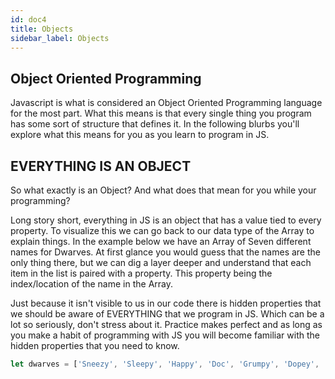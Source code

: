 ```yaml
---
id: doc4
title: Objects
sidebar_label: Objects
---
```


## Object Oriented Programming

Javascript is what is considered an Object Oriented Programming language for the most part. What this means is that every single thing you program has some sort of structure that defines it. In the following blurbs you'll explore what this means for you as you learn to program in JS.

## EVERYTHING IS AN OBJECT

So what exactly is an Object? And what does that mean for you while your programming?

Long story short, everything in JS is an object that has a value tied to every property. To visualize this we can go back to our data type of the Array to explain things.
In the example below we have an Array of Seven different names for Dwarves. At first glance you would guess that the names are the only thing there, but we can dig a layer deeper and understand that each item in the list is paired with a property. This property being the index/location of the name in the Array. 

Just because it isn't visible to us in our code there is hidden properties that we should be aware of EVERYTHING that we program in JS. Which can be a lot so seriously, don't stress about it. Practice makes perfect and as long as you make a habit of programming with JS you will become familiar with the hidden properties that you need to know.

```js
let dwarves = ['Sneezy', 'Sleepy', 'Happy', 'Doc', 'Grumpy', 'Dopey', 'Bashful'];
```



